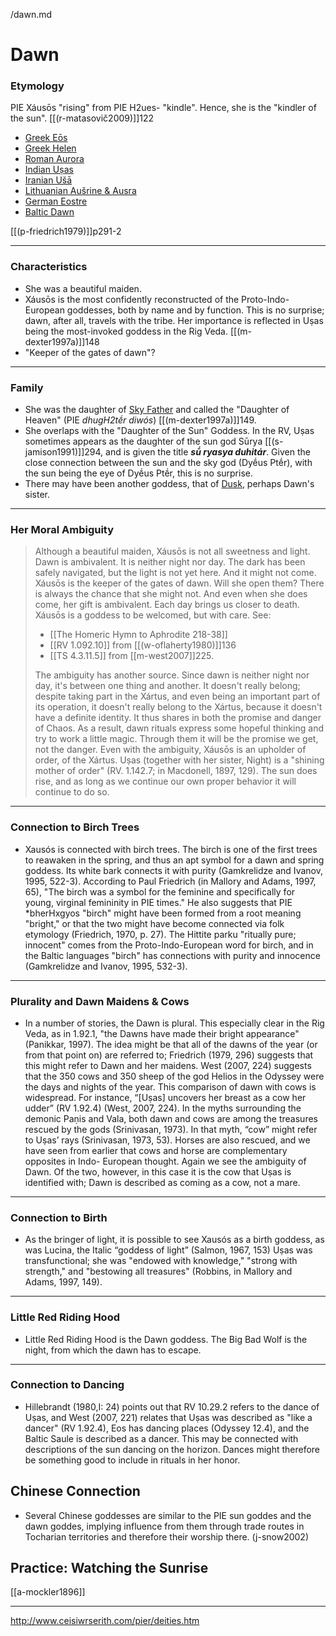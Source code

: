 /dawn.md
# Dawn
### Etymology

PIE Xáusōs "rising" from PIE H2ues- "kindle".  Hence, she is the "kindler of the sun".
[[(r-matasovič2009)]]122

- [Greek Eōs](dawn-greek.md)
- [Greek Helen](helen.md)
- [Roman Aurora](dawn-roman.md)
- [Indian Uṣas](dawn-indian.md)
- [Iranian Ušā](dawn-iranian.md)
- [Lithuanian Aušrine & Ausra](dawn-lithuanian.md)
- [German Eostre](dawn-german.md)
- [Baltic Dawn](dawn-baltic.md)


[[(p-friedrich1979)]]p291-2

---

### Characteristics

- She was a beautiful maiden.
- Xáusōs is the most confidently reconstructed of the Proto-Indo-European goddesses, both by name and by function. This is no surprise; dawn, after all, travels with the tribe. Her importance is reflected in Uṣas being the most-invoked goddess in the Rig Veda. [[(m-dexter1997a)]]148
- "Keeper of the gates of dawn"?

---

### Family
- She was the daughter of [Sky Father](pie-sky-father.md) and  called the "Daughter of Heaven" (PIE *dhugH2tḗr diwós*) [[(m-dexter1997a)]]149.
- She overlaps with the "Daughter of the Sun" Goddess. In the RV, Uṣas sometimes appears as the daughter of the sun god Sūrya [[(s-jamison1991)]]294, and is given the title ***sū́ ryasya duhitár***. Given the close connection between the sun and the sky god (Dyḗus Ptḗr), with the sun being the eye of Dyḗus Ptḗr, this is no surprise.
- There may have been another goddess, that of [Dusk](dusk.md), perhaps Dawn's sister.

---

### Her Moral Ambiguity

> Although a beautiful maiden, Xáusōs is not all sweetness and light. Dawn is ambivalent. It is neither night nor day. The dark has been safely navigated, but the light is not yet here. And it might not come. Xáusōs is the keeper of the gates of dawn. Will she open them? There is always the chance that she might not. And even when she does come, her gift is ambivalent. Each day brings us closer to death. Xáusōs is  a goddess to be welcomed, but with care. See:
> - [[The Homeric Hymn to Aphrodite 218-38]]
> - [[RV 1.092.10]] from [[(w-oflaherty1980)]]136
> - [[TS 4.3.11.5]] from [[m-west2007]]225.
> 
> The ambiguity has another source. Since dawn is neither night nor day, it's between one thing and another. It doesn't really belong; despite taking part in the Xártus, and even being an important part of its operation, it doesn't really belong to the Xártus, because it doesn't have a definite identity. It thus shares in both the promise and danger of Chaos. As a result, dawn rituals express some hopeful thinking and try to work a little magic. Through them it will be the promise we get, not the danger.
> Even with the ambiguity, Xáusōs is an upholder of order, of the Xártus. Uṣas (together with her sister, Night) is a "shining mother of order" (RV. 1.142.7; in Macdonell, 1897, 129). The sun does rise, and as long as we continue our own proper behavior it will continue to do so.

---

### Connection to Birch Trees
- Xausós is connected with birch trees. The birch is one of the first trees to reawaken in the spring, and thus an apt symbol for a dawn and spring goddess. Its white bark connects it with purity (Gamkrelidze and Ivanov, 1995, 522-3). According to Paul Friedrich (in Mallory and Adams, 1997, 65), "The birch was a symbol for the feminine and specifically for young, virginal femininity in PIE times." He also suggests that PIE *bherHxgyos "birch" might have been formed from a root meaning "bright," or that the two might have become connected via folk etymology (Friedrich, 1970, p. 27). The Hittite parku "ritually pure; innocent" comes from the Proto-Indo-European word for birch, and in the Baltic languages "birch" has connections with purity and innocence (Gamkrelidze and Ivanov, 1995, 532-3).

---

### Plurality and Dawn Maidens & Cows
- In a number of stories, the Dawn is plural. This especially clear in the Rig Veda, as in 1.92.1, "the Dawns have made their bright appearance" (Panikkar, 1997). The idea might be that all of the dawns of the year (or from that point on) are referred to; Friedrich (1979, 296) suggests that this might refer to Dawn and her maidens. West (2007, 224) suggests that the 350 cows and 350 sheep of the god Helios in the Odyssey were the days and nights of the year. This comparison of dawn with cows is widespread. For instance, “[Uṣas] uncovers her breast as a cow her udder” (RV 1.92.4) (West, 2007, 224). In the myths surrounding the demonic Paṇis and Vala, both dawn and cows are among the treasures rescued by the gods (Srinivasan, 1973). In that myth, “cow” might refer to Uṣas’ rays (Srinivasan, 1973, 53). Horses are also rescued, and we have seen from earlier that cows and horse are complementary opposites in Indo- European thought. Again we see the ambiguity of Dawn. Of the two, however, in this case it is the cow that Uṣas is identified with; Dawn is described as coming as a cow, not a mare.

---

### Connection to Birth
- As the bringer of light, it is possible to see Xausós as a birth goddess, as was Lucina, the Italic “goddess of light” (Salmon, 1967, 153) Uṣas was transfunctional; she was "endowed with knowledge," "strong with strength," and "bestowing all treasures" (Robbins, in Mallory and Adams, 1997, 149).
   
---
   
### Little Red Riding Hood
- Little Red Riding Hood is the Dawn goddess. The Big Bad Wolf is the night, from which the dawn has to escape.

--- 

### Connection to Dancing
- Hillebrandt (1980,I: 24) points out that RV 10.29.2 refers to the dance of Uṣas, and West (2007, 221) relates that Uṣas was described as "like a dancer" (RV 1.92.4), Eos has dancing places (Odyssey 12.4), and the Baltic Saule is described as a dancer. This may be connected with descriptions of the sun dancing on the horizon. Dances might therefore be something good to include in rituals in her honor.

## Chinese Connection
- Several Chinese goddesses are similar to the PIE sun goddes and the dawn goddes, implying influence from them through trade routes in Tocharian territories and therefore their worship there. (j-snow2002)

## Practice: Watching the Sunrise
[[a-mockler1896]]
   
   
---
http://www.ceisiwrserith.com/pier/deities.htm